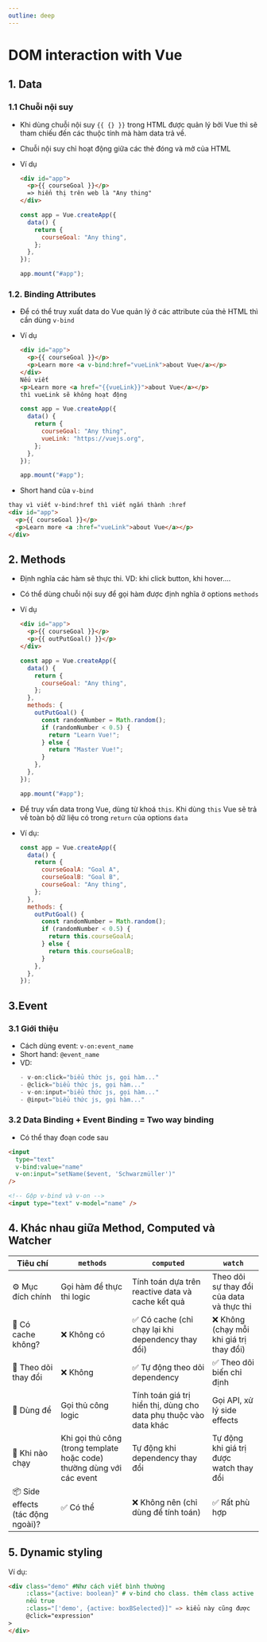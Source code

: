 ```yaml
---
outline: deep
---
```


# DOM interaction with Vue

## 1. Data

### 1.1 Chuỗi nội suy

- Khi dùng chuỗi nội suy `{{ {} }}` trong HTML được quản lý bởi Vue thì sẽ tham chiếu đến các thuộc tính mà hàm data trả về.
- Chuỗi nội suy chỉ hoạt động giữa các thẻ đóng và mở của HTML
- Ví dụ

  ```html
  <div id="app">
    <p>{{ courseGoal }}</p>
    => hiển thị trên web là "Any thing"
  </div>
  ```

  ```js
  const app = Vue.createApp({
    data() {
      return {
        courseGoal: "Any thing",
      };
    },
  });

  app.mount("#app");
  ```

### 1.2. Binding Attributes

- Để có thể truy xuất data do Vue quản lý ở các attribute của thẻ HTML thì cần dùng `v-bind`
- Ví dụ

  ```html
  <div id="app">
    <p>{{ courseGoal }}</p>
    <p>Learn more <a v-bind:href="vueLink">about Vue</a></p>
  </div>
  Nếu viết
  <p>Learn more <a href="{{vueLink}}">about Vue</a></p>
  thì vueLink sẽ không hoạt động
  ```

  ```js
  const app = Vue.createApp({
    data() {
      return {
        courseGoal: "Any thing",
        vueLink: "https://vuejs.org",
      };
    },
  });

  app.mount("#app");
  ```

- Short hand của `v-bind`

```html
thay vì viết v-bind:href thì viết ngắn thành :href
<div id="app">
  <p>{{ courseGoal }}</p>
  <p>Learn more <a :href="vueLink">about Vue</a></p>
</div>
```

## 2. Methods

- Định nghĩa các hàm sẽ thực thi. VD: khi click button, khi hover....
- Có thể dùng chuỗi nội suy để gọi hàm được định nghĩa ở options `methods`
- Ví dụ

  ```html
  <div id="app">
    <p>{{ courseGoal }}</p>
    <p>{{ outPutGoal() }}</p>
  </div>
  ```

  ```js
  const app = Vue.createApp({
    data() {
      return {
        courseGoal: "Any thing",
      };
    },
    methods: {
      outPutGoal() {
        const randomNumber = Math.random();
        if (randomNumber < 0.5) {
          return "Learn Vue!";
        } else {
          return "Master Vue!";
        }
      },
    },
  });

  app.mount("#app");
  ```

- Để truy vấn data trong Vue, dùng từ khoá `this`. Khi dùng `this` Vue sẽ trả về toàn bộ dữ liệu có trong `return` của options `data`
- Ví dụ:

  ```js
  const app = Vue.createApp({
    data() {
      return {
        courseGoalA: "Goal A",
        courseGoalB: "Goal B",
        courseGoal: "Any thing",
      };
    },
    methods: {
      outPutGoal() {
        const randomNumber = Math.random();
        if (randomNumber < 0.5) {
          return this.courseGoalA;
        } else {
          return this.courseGoalB;
        }
      },
    },
  });
  ```

## 3.Event

### 3.1 Giới thiệu

- Cách dùng event: `v-on:event_name`
- Short hand: `@event_name`
- VD:
  ```js
  - v-on:click="biểu thức js, gọi hàm..."
  - @click="biểu thức js, gọi hàm..."
  - v-on:input="biểu thức js, gọi hàm..."
  - @input="biểu thức js, gọi hàm..."
  ```

### 3.2 Data Binding + Event Binding = Two way binding

- Có thể thay đoạn code sau

```html
<input
  type="text"
  v-bind:value="name"
  v-on:input="setName($event, 'Schwarzmüller')"
/>

<!-- Gộp v-bind và v-on -->
<input type="text" v-model="name" />
```

## 4. Khác nhau giữa Method, Computed và Watcher

| Tiêu chí                          | `methods`                                                             | `computed`                                                        | `watch`                                   |
| --------------------------------- | --------------------------------------------------------------------- | ----------------------------------------------------------------- | ----------------------------------------- |
| ⚙️ Mục đích chính                 | Gọi hàm để thực thi logic                                             | Tính toán dựa trên reactive data và cache kết quả                 | Theo dõi sự thay đổi của data và thực thi |
| 🔁 Có cache không?                | ❌ Không có                                                           | ✅ Có cache (chỉ chạy lại khi dependency thay đổi)                | ❌ Không (chạy mỗi khi giá trị thay đổi)  |
| 👀 Theo dõi thay đổi              | ❌ Không                                                              | ✅ Tự động theo dõi dependency                                    | ✅ Theo dõi biến chỉ định                 |
| 🧩 Dùng để                        | Gọi thủ công logic                                                    | Tính toán giá trị hiển thị, dùng cho data phụ thuộc vào data khác | Gọi API, xử lý side effects               |
| 🏃 Khi nào chạy                   | Khi gọi thủ công (trong template hoặc code) thường dùng với các event | Tự động khi dependency thay đổi                                   | Tự động khi giá trị được watch thay đổi   |
| 📦 Side effects (tác động ngoài)? | ✅ Có thể                                                             | ❌ Không nên (chỉ dùng để tính toán)                              | ✅ Rất phù hợp                            |

## 5. Dynamic styling

Ví dụ:
```html
<div class="demo" #Như cách viết bình thường
     :class="{active: boolean}" # v-bind cho class. thêm class active
     nếu true
     :class="['demo', {active: boxBSelected}]" => kiểu này cũng được
     @click="expression"
>
</div>
```
